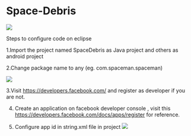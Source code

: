 # Space-Debris
![](http://i.imgur.com/YSuepB6.png)

Steps to configure code on eclipse 

1.Import the project named  SpaceDebris as Java project and others as android project 

2.Change package name to any (eg. com.spaceman.spaceman)

 ![](http://i.imgur.com/qd87jXi.png)

3.Visit https://developers.facebook.com/  and register as developer if you are not.

4. Create an application on facebook developer console , visit this https://developers.facebook.com/docs/apps/register for reference.

5. Configure app id in string.xml file in project 
   ![](http://i.imgur.com/t9jzwBE.png)
